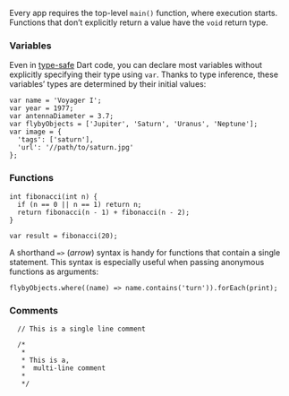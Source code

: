 Every app requires the top-level `main()` function, where execution starts. Functions that don’t explicitly return a value have the `void` return type.

### Variables
Even in [type-safe](https://dart.dev/language/type-system) Dart code, you can declare most variables without explicitly specifying their type using `var`. Thanks to type inference, these variables’ types are determined by their initial values:
```
var name = 'Voyager I';
var year = 1977;
var antennaDiameter = 3.7;
var flybyObjects = ['Jupiter', 'Saturn', 'Uranus', 'Neptune'];
var image = {
  'tags': ['saturn'],
  'url': '//path/to/saturn.jpg'
};
```

### Functions
```
int fibonacci(int n) {
  if (n == 0 || n == 1) return n;
  return fibonacci(n - 1) + fibonacci(n - 2);
}

var result = fibonacci(20);
```
A shorthand `=>` (_arrow_) syntax is handy for functions that contain a single statement. This syntax is especially useful when passing anonymous functions as arguments:
```
flybyObjects.where((name) => name.contains('turn')).forEach(print);
```

### Comments
```
  // This is a single line comment
  
  /*
   * 
   * This is a,
   *  multi-line comment
   * 
   */
```

